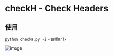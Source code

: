 # checkH - Check Headers
## 使用
```
python checkH.py -i <目標Url>
```
![image](https://user-images.githubusercontent.com/121529381/227883404-0b3acec7-f9f8-44a2-a407-964786a45633.png)
